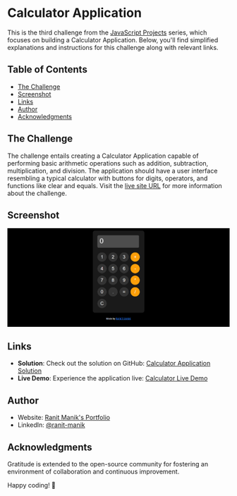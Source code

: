 # Calculator Application

This is the third challenge from the [JavaScript Projects](https://github.com/RanitManik/JavaScript-projects/) series,
which focuses on building a Calculator Application. Below, you'll find simplified explanations and instructions for this
challenge along with relevant links.

## Table of Contents

- [The Challenge](#the-challenge)
- [Screenshot](#screenshot)
- [Links](#links)
- [Author](#author)
- [Acknowledgments](#acknowledgments)

## The Challenge

The challenge entails creating a Calculator Application capable of performing basic arithmetic operations such as
addition, subtraction, multiplication, and division. The application should have a user interface resembling a typical
calculator with buttons for digits, operators, and functions like clear and equals.
Visit the [live site URL](https://ranitmanik.github.io/JavaScript-projects/03.%20Calculator%20Application/index.html)
for more information about the challenge.

## Screenshot

![Screen Shot.png](Screen%20Shot.png)

## Links

- **Solution**:
  Check out the solution on
  GitHub: [Calculator Application Solution](https://github.com/RanitManik/JavaScript-projects/tree/main/03.%20Calculator%20Application)
- **Live Demo**:
  Experience the application
  live: [Calculator Live Demo](https://ranitmanik.github.io/JavaScript-projects/03.%20Calculator%20Application/index.html)

## Author

- Website: [Ranit Manik's Portfolio](https://ranitmanik.github.io/Portfolio-1.0)
- LinkedIn: [@ranit-manik](https://www.linkedin.com/in/ranit-manik/)

## Acknowledgments

Gratitude is extended to the open-source community for fostering an environment of collaboration and continuous
improvement.

Happy coding! 🚀